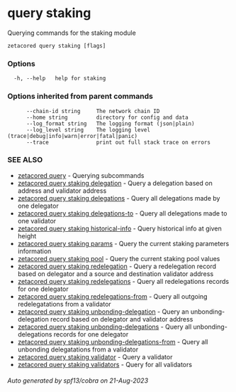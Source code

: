 # query staking

Querying commands for the staking module

```
zetacored query staking [flags]
```

### Options

```
  -h, --help   help for staking
```

### Options inherited from parent commands

```
      --chain-id string     The network chain ID
      --home string         directory for config and data 
      --log_format string   The logging format (json|plain) 
      --log_level string    The logging level (trace|debug|info|warn|error|fatal|panic) 
      --trace               print out full stack trace on errors
```

### SEE ALSO

* [zetacored query](zetacored_query.md)	 - Querying subcommands
* [zetacored query staking delegation](zetacored_query_staking_delegation.md)	 - Query a delegation based on address and validator address
* [zetacored query staking delegations](zetacored_query_staking_delegations.md)	 - Query all delegations made by one delegator
* [zetacored query staking delegations-to](zetacored_query_staking_delegations-to.md)	 - Query all delegations made to one validator
* [zetacored query staking historical-info](zetacored_query_staking_historical-info.md)	 - Query historical info at given height
* [zetacored query staking params](zetacored_query_staking_params.md)	 - Query the current staking parameters information
* [zetacored query staking pool](zetacored_query_staking_pool.md)	 - Query the current staking pool values
* [zetacored query staking redelegation](zetacored_query_staking_redelegation.md)	 - Query a redelegation record based on delegator and a source and destination validator address
* [zetacored query staking redelegations](zetacored_query_staking_redelegations.md)	 - Query all redelegations records for one delegator
* [zetacored query staking redelegations-from](zetacored_query_staking_redelegations-from.md)	 - Query all outgoing redelegatations from a validator
* [zetacored query staking unbonding-delegation](zetacored_query_staking_unbonding-delegation.md)	 - Query an unbonding-delegation record based on delegator and validator address
* [zetacored query staking unbonding-delegations](zetacored_query_staking_unbonding-delegations.md)	 - Query all unbonding-delegations records for one delegator
* [zetacored query staking unbonding-delegations-from](zetacored_query_staking_unbonding-delegations-from.md)	 - Query all unbonding delegatations from a validator
* [zetacored query staking validator](zetacored_query_staking_validator.md)	 - Query a validator
* [zetacored query staking validators](zetacored_query_staking_validators.md)	 - Query for all validators

###### Auto generated by spf13/cobra on 21-Aug-2023

